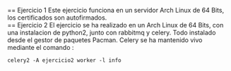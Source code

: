 == Ejercicio 1
	Este ejercicio funciona en un servidor Arch Linux de 64 Bits, los certificados son autofirmados.	
== Ejercicio 2
	El ejercicio se ha realizado en un Arch Linux de 64 Bits, con una instalacion de python2, junto con rabbitmq y celery. Todo instalado desde el gestor de paquetes Pacman. Celery se ha mantenido vivo mediante el comando :
```shell
celery2 -A ejercicio2 worker -l info
```
